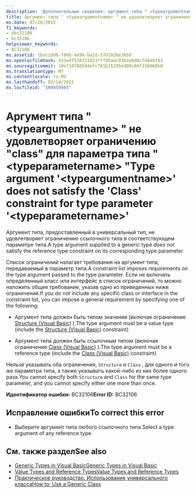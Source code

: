 ```yaml
---
description: 'Дополнительные сведения: аргумент типа " <typeargumentname> " не удовлетворяет ограничению "class" для параметра типа " <typeparametername> "'
title: Аргумент типа " <typeargumentname> " не удовлетворяет ограничению "class" для параметра типа " <typeparametername> "
ms.date: 07/20/2015
f1_keywords:
- vbc32106
- bc32106
helpviewer_keywords:
- BC32106
ms.assetid: 1bac1dd6-f86b-4e98-ba2d-57d1936e3658
ms.openlocfilehash: 433edf538721d21fffd5aec936aa6d8cfd4eb193
ms.sourcegitcommit: 10e719780594efc781b15295e499c66f316068b8
ms.translationtype: MT
ms.contentlocale: ru-RU
ms.lasthandoff: 02/14/2021
ms.locfileid: "100459465"
---
```

# <a name="type-argument-typeargumentname-does-not-satisfy-the-class-constraint-for-type-parameter-typeparametername"></a><span data-ttu-id="c5868-103">Аргумент типа " \<typeargumentname> " не удовлетворяет ограничению "class" для параметра типа " \<typeparametername> "</span><span class="sxs-lookup"><span data-stu-id="c5868-103">Type argument '\<typeargumentname>' does not satisfy the 'Class' constraint for type parameter '\<typeparametername>'</span></span>

<span data-ttu-id="c5868-104">Аргумент типа, предоставленный в универсальный тип, не удовлетворяет ограничению ссылочного типа в соответствующем параметре типа.</span><span class="sxs-lookup"><span data-stu-id="c5868-104">A type argument supplied to a generic type does not satisfy the reference type constraint on its corresponding type parameter.</span></span>  
  
 <span data-ttu-id="c5868-105">Список ограничений налагает требования на аргумент типа, передаваемый в параметр типа.</span><span class="sxs-lookup"><span data-stu-id="c5868-105">A constraint list imposes requirements on the type argument passed to the type parameter.</span></span> <span data-ttu-id="c5868-106">Если не включать определенный класс или интерфейс в список ограничений, то можно наложить общее требование, указав одно из приведенных ниже ограничений.</span><span class="sxs-lookup"><span data-stu-id="c5868-106">If you do not include any specific class or interface in the constraint list, you can impose a general requirement by specifying one of the following:</span></span>  
  
- <span data-ttu-id="c5868-107">Аргумент типа должен быть типом значения (включая ограничение [Structure (Visual Basic)](../language-reference/statements/structure-statement.md) ).</span><span class="sxs-lookup"><span data-stu-id="c5868-107">The type argument must be a value type (include the [Structure (Visual Basic)](../language-reference/statements/structure-statement.md) constraint)</span></span>  
  
- <span data-ttu-id="c5868-108">Аргумент типа должен быть ссылочным типом (включая ограничение [Class (Visual Basic)](../language-reference/statements/class-statement.md) ).</span><span class="sxs-lookup"><span data-stu-id="c5868-108">The type argument must be a reference type (include the [Class (Visual Basic)](../language-reference/statements/class-statement.md) constraint)</span></span>  
  
 <span data-ttu-id="c5868-109">Нельзя указывать оба ограничения, `Structure` и `Class` , для одного и того же параметра типа, а также указывать какой-либо из них более одного раза.</span><span class="sxs-lookup"><span data-stu-id="c5868-109">You cannot specify both `Structure` and `Class` for the same type parameter, and you cannot specify either one more than once.</span></span>  
  
 <span data-ttu-id="c5868-110">**Идентификатор ошибки:** BC32106</span><span class="sxs-lookup"><span data-stu-id="c5868-110">**Error ID:** BC32106</span></span>  
  
## <a name="to-correct-this-error"></a><span data-ttu-id="c5868-111">Исправление ошибки</span><span class="sxs-lookup"><span data-stu-id="c5868-111">To correct this error</span></span>  
  
- <span data-ttu-id="c5868-112">Выберите аргумент типа любого ссылочного типа.</span><span class="sxs-lookup"><span data-stu-id="c5868-112">Select a type argument of any reference type.</span></span>  
  
## <a name="see-also"></a><span data-ttu-id="c5868-113">См. также раздел</span><span class="sxs-lookup"><span data-stu-id="c5868-113">See also</span></span>

- [<span data-ttu-id="c5868-114">Generic Types in Visual Basic</span><span class="sxs-lookup"><span data-stu-id="c5868-114">Generic Types in Visual Basic</span></span>](../programming-guide/language-features/data-types/generic-types.md)
- [<span data-ttu-id="c5868-115">Value Types and Reference Types</span><span class="sxs-lookup"><span data-stu-id="c5868-115">Value Types and Reference Types</span></span>](../programming-guide/language-features/data-types/value-types-and-reference-types.md)
- [<span data-ttu-id="c5868-116">Практическое руководство. Использование универсального класса</span><span class="sxs-lookup"><span data-stu-id="c5868-116">How to: Use a Generic Class</span></span>](../programming-guide/language-features/data-types/how-to-use-a-generic-class.md)
